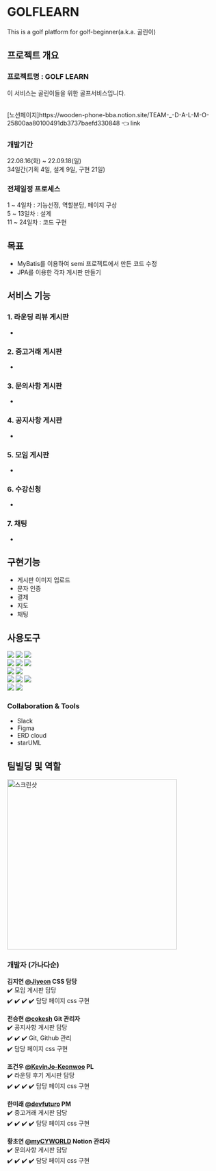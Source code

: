 # GOLFLEARN
This is a golf platform for golf-beginner(a.k.a. 골린이)

## 프로젝트 개요
### 프로젝트명 : GOLF LEARN

이 서비스는 골린이들을 위한 골프서비스입니다.


<br>
[노션페이지]https://wooden-phone-bba.notion.site/TEAM-_-D-A-L-M-O-25800aa80100491db3737baefd330848 👈 link <br>

### 개발기간 <br>
22.08.16(화) ~ 22.09.18(일)<br>
34일간(기획 4일, 설계 9일, 구현 21일)<br>

### 전체일정 프로세스
1 ~ 4일차 : 기능선정, 역할분담, 페이지 구상<br>
5 ~ 13일차 : 설계 <br>
11 ~ 24일차 : 코드 구현<br>

## 목표
- MyBatis를 이용하여 semi 프로젝트에서 만든 코드 수정 
- JPA를 이용한 각자 게시판 만들기


## 서비스 기능

### 1. 라운딩 리뷰 게시판
- 


### 2. 중고거래 게시판
- 

### 3. 문의사항 게시판
- 

### 4. 공지사항 게시판
- 

### 5. 모임 게시판
- 

### 6. 수강신청
- 

### 7. 채팅
- 

## 구현기능
- 게시판 이미지 업로드
- 문자 인증
- 결제
- 지도
- 채팅

## 사용도구
<img src="https://img.shields.io/badge/HTML5-E34F26?style=for-the-badge&logo=HTML5&logoColor=white"> <img src="https://img.shields.io/badge/CSS3-1572B6?style=for-the-badge&logo=CSS3&logoColor=white"> <img src="https://img.shields.io/badge/spring boot-6DB33F?&style=for-the-badge&logo=oracle&logoColor=white"/>   
 <img src="https://img.shields.io/badge/JavaScript-F7DF1E?style=for-the-badge&logo=JavaScript&logoColor=white"> <img src="https://img.shields.io/badge/jQuery-0769AD?style=for-the-badge&logo=jQuery&logoColor=white"> <img src="https://img.shields.io/badge/Bootstrap-7952B3?style=for-the-badge&logo=Bootstrap&logoColor=white"><br>
<img src="https://img.shields.io/badge/Apache Tomcat-F8DC75?style=for-the-badge&logo=Apache Tomcat&logoColor=white"> <img src="https://img.shields.io/badge/Oracle-F80000?style=for-the-badge&logo=Oracle&logoColor=white"><br> 
<img src="https://img.shields.io/badge/Docker-2496ED?style=for-the-badge&logo=Docker&logoColor=white">
<img src="https://img.shields.io/badge/Git-F05032?style=for-the-badge&logo=Git&logoColor=white"> <img src="https://img.shields.io/badge/GitHub-181717?style=for-the-badge&logo=GitHub&logoColor=white"><br> <img src="https://img.shields.io/badge/Slack-4A154B?style=for-the-badge&logo=Slack&logoColor=white"> <img src="https://img.shields.io/badge/Discord-5865F2?style=for-the-badge&logo=Discord&logoColor=white">

### Collaboration & Tools
- Slack
- Figma
- ERD cloud
- starUML

## 팀빌딩 및 역할
<img width="397" alt="스크린샷" src="">

### 개발자 (가나다순)<br>
**김지연 [@Jiyeon](https://github.com/JiyeonKimbackend) CSS 담당** <br>
✔️ 모임 게시판 담당<br>
✔️ 
✔️ 
✔️ 
✔️ 담당 페이지 css 구현<br>
<br>
**전승현 [@cokesh](https://github.com/cokesh) Git 관리자**<br>
✔️ 공지사항 게시판 담당<br>
✔️ 
✔️ 
✔️ Git, Github 관리<br>
✔️ 담당 페이지 css 구현<br>
<br>
**조건우 [@KevinJo-Keonwoo](https://github.com/KevinJo-Keonwoo) PL**<br>
✔️ 라운딩 후기 게시판 담당<br>
✔️ 
✔️ 
✔️ 
✔️ 담당 페이지 css 구현<br>
<br>
**한미래 [@devfuturo](https://github.com/devfuturo) PM**<br>
✔️ 중고거래 게시판 담당<br>
✔️ 
✔️ 
✔️ 
✔️ 담당 페이지 css 구현<br>
<br>
**황초연 [@myCYWORLD](https://github.com/myCYWORLD) Notion 관리자**<br>
✔️ 문의사항 게시판 담당<br>
✔️ 
✔️ 
✔️ 
✔️ 담당 페이지 css 구현 <br>
